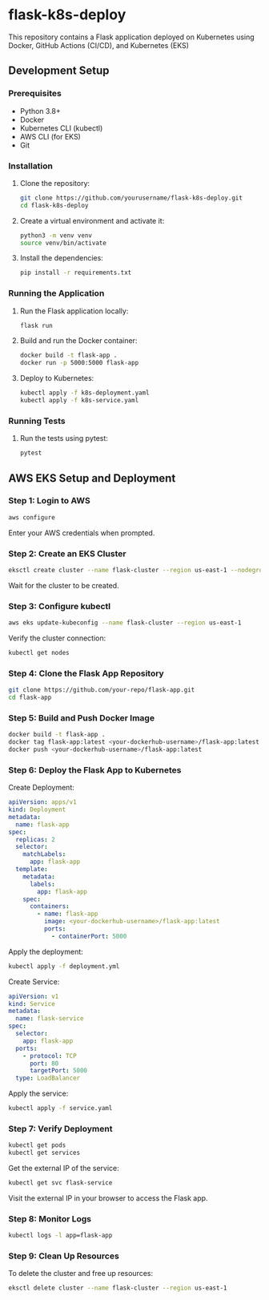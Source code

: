 # flask-k8s-deploy
This repository contains a Flask application deployed on Kubernetes using Docker, GitHub Actions (CI/CD), and Kubernetes (EKS)

## Development Setup

### Prerequisites
- Python 3.8+
- Docker
- Kubernetes CLI (kubectl)
- AWS CLI (for EKS)
- Git

### Installation

1. Clone the repository:
    ```sh
    git clone https://github.com/yourusername/flask-k8s-deploy.git
    cd flask-k8s-deploy
    ```

2. Create a virtual environment and activate it:
    ```sh
    python3 -m venv venv
    source venv/bin/activate
    ```

3. Install the dependencies:
    ```sh
    pip install -r requirements.txt
    ```

### Running the Application

1. Run the Flask application locally:
    ```sh
    flask run
    ```

2. Build and run the Docker container:
    ```sh
    docker build -t flask-app .
    docker run -p 5000:5000 flask-app
    ```

3. Deploy to Kubernetes:
    ```sh
    kubectl apply -f k8s-deployment.yaml
    kubectl apply -f k8s-service.yaml
    ```

### Running Tests

1. Run the tests using pytest:
    ```sh
    pytest
    ```

## AWS EKS Setup and Deployment

### Step 1: Login to AWS
```sh
aws configure
```
Enter your AWS credentials when prompted.

### Step 2: Create an EKS Cluster
```sh
eksctl create cluster --name flask-cluster --region us-east-1 --nodegroup-name flask-nodes --node-type t2.micro --nodes 2
```
Wait for the cluster to be created.

### Step 3: Configure kubectl
```sh
aws eks update-kubeconfig --name flask-cluster --region us-east-1
```
Verify the cluster connection:
```sh
kubectl get nodes
```

### Step 4: Clone the Flask App Repository
```sh
git clone https://github.com/your-repo/flask-app.git
cd flask-app
```

### Step 5: Build and Push Docker Image
```sh
docker build -t flask-app .
docker tag flask-app:latest <your-dockerhub-username>/flask-app:latest
docker push <your-dockerhub-username>/flask-app:latest
```

### Step 6: Deploy the Flask App to Kubernetes

Create Deployment:
```yaml
apiVersion: apps/v1
kind: Deployment
metadata:
  name: flask-app
spec:
  replicas: 2
  selector:
    matchLabels:
      app: flask-app
  template:
    metadata:
      labels:
        app: flask-app
    spec:
      containers:
        - name: flask-app
          image: <your-dockerhub-username>/flask-app:latest
          ports:
            - containerPort: 5000
```
Apply the deployment:
```sh
kubectl apply -f deployment.yml
```

Create Service:
```yaml
apiVersion: v1
kind: Service
metadata:
  name: flask-service
spec:
  selector:
    app: flask-app
  ports:
    - protocol: TCP
      port: 80
      targetPort: 5000
  type: LoadBalancer
```
Apply the service:
```sh
kubectl apply -f service.yaml
```

### Step 7: Verify Deployment
```sh
kubectl get pods
kubectl get services
```
Get the external IP of the service:
```sh
kubectl get svc flask-service
```
Visit the external IP in your browser to access the Flask app.

### Step 8: Monitor Logs
```sh
kubectl logs -l app=flask-app
```

### Step 9: Clean Up Resources
To delete the cluster and free up resources:
```sh
eksctl delete cluster --name flask-cluster --region us-east-1
```


